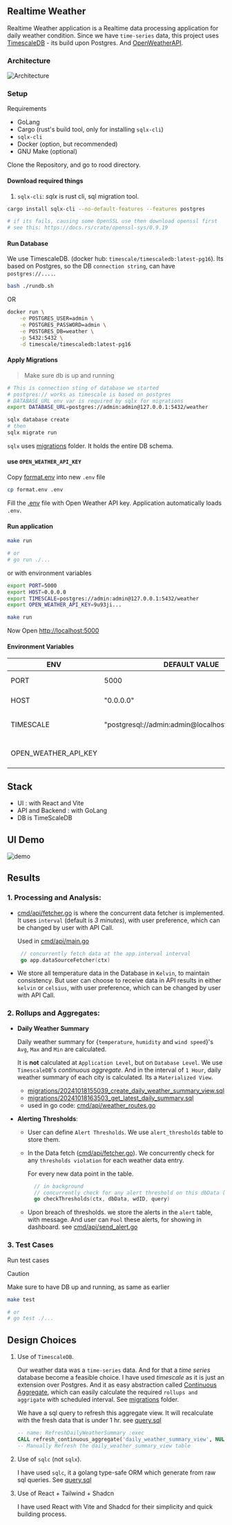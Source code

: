 ## Realtime Weather

Realtime Weather application is a Realtime data processing application for daily weather condition. Since we have
 `time-series` data, this project uses [TimescaleDB](https://www.timescale.com/) - its build upon Postgres. And [OpenWeatherAPI](https://openweathermap.org/).

### Architecture

![Architecture](https://i.imgur.com/mysjOxG.png)

### Setup

Requirements

- GoLang
- Cargo (rust's build tool, only for installing `sqlx-cli`)
- `sqlx-cli`
- Docker (option, but recommended)
- GNU Make (optional)

Clone the Repository, and go to rood directory.

#### Download required things

1. `sqlx-cli`: _sqlx_ is rust cli, sql migration tool.

```bash
cargo install sqlx-cli --no-default-features --features postgres

# if its fails, causing some OpenSSL use then download openssl first
# see this: https://docs.rs/crate/openssl-sys/0.9.19
```

#### Run Database

We use TimescaleDB. (docker hub: `timescale/timescaledb:latest-pg16`). Its based on Postgres, so the DB `connection string`,
can have `postgres://....`.

```bash
bash ./rundb.sh
```

OR

```bash
docker run \
    -e POSTGRES_USER=admin \
    -e POSTGRES_PASSWORD=admin \
    -e POSTGRES_DB=weather \
    -p 5432:5432 \
    -d timescale/timescaledb:latest-pg16
```

#### Apply Migrations

> Make sure db is up and running

```bash
# This is connection sting of database we started
# postgres:// works as timescale is based on postgres
# DATABASE_URL env var is required by sqlx for migrations
export DATABASE_URL=postgres://admin:admin@127.0.0.1:5432/weather

sqlx database create
# then
sqlx migrate run
```

`sqlx` uses [migrations]() folder. It holds the entire DB schema.

#### use `OPEN_WEATHER_API_KEY`

Copy [format.env]() into new `.env` file

```bash
cp format.env .env
```

Fill the [.env]() file with Open Weather API key. Application automatically loads `.env`.

#### Run application

```bash
make run

# or 
# go run ./...
```

or with environment variables

```bash
export PORT=5000
export HOST=0.0.0.0
export TIMESCALE=postgres://admin:admin@127.0.0.1:5432/weather
export OPEN_WEATHER_API_KEY=9u93ji...

make run
```

Now Open [http://localhost:5000](http://localhost:5000)

#### Environment Variables

| ENV       | DEFAULT VALUE                                     | USE CASE                    |
|-----------|---------------------------------------------------|-----------------------------|
| PORT      | 5000                                              | application port            |
| HOST      | "0.0.0.0"                                         | application host            |
| TIMESCALE | "postgresql://admin:admin@localhost:5432/weather" | timescale connection string |
| OPEN_WEATHER_API_KEY |  | API Key for Open Weather    |

## Stack

- UI : with React and Vite
- API and Backend : with GoLang
- DB is TimeScaleDB

## UI Demo

![demo](https://i.imgur.com/VPV7GiF.png)

## Results

### 1. Processing and Analysis:

   - [cmd/api/fetcher.go](cmd/api/fetcher.go) is where the concurrent data fetcher is implemented. It uses `interval` (default is _3 minutes_), 
    with user preference, which can be changed by user with API Call.
   
     Used in [cmd/api/main.go](cmd/api/main.go)
     ```go
      // concurrently fetch data at the app.interval interval
      go app.dataSourceFetcher(ctx)
     ```

   - We store all temperature data in the Database in `Kelvin`, to maintain consistency. But user can choose to receive data in API results
     in either `kelvin` or `celsius`, with user preference, which can be changed by user with API Call.

### 2. Rollups and Aggregates:

  - **Daily Weather Summary**
   
    Daily weather summary for {`temperature`, `humidity` and `wind speed`}'s `Avg`, `Max` and `Min` are calculated. 

    It is **not** calculated at `Application Level`, but on `Database Level`.  We use `TimescaleDB`'s _continuous aggregate_.
   And in the interval of `1 Hour`, daily weather summary of each city is calculated. Its a `Materialized View`.
    - [migrations/20241018155039_create_daily_weather_summary_view.sql](migrations/20241018155039_create_daily_weather_summary_view.sql)
    - [migrations/20241018163503_get_latest_daily_summary.sql](migrations/20241018163503_get_latest_daily_summary.sql)
    - used in go code: [cmd/api/weather_routes.go](cmd/api/weather_routes.go)
 
  - **Alerting Thresholds**:
    - User can define `Alert Thresholds`. We use `alert_thresholds` table to store them.
    - In the Data fetch ([cmd/api/fetcher.go](cmd/api/fetcher.go)). We concurrently check for any `thresholds violation`
         for each weather data entry.
        
        For every new data point in the table.
      ```go
        // in background
        // concurrently check for any alert threshold on this dbData (weather data)
        go checkThresholds(ctx, dbData, wdID, query)
      ```    
    - Upon breach of thresholds. we store the alerts in the `alert` table, with message. And user can `Pool` these alerts, for showing in dashboard. see [cmd/api/send_alert.go](cmd/api/send_alert.go)

### 3. Test Cases

Run test cases

> [!CAUTION]
> Make sure to have DB up and running, as same as earlier

```bash
make test

# or
# go test ./...
```

## Design Choices

1. Use of `TimescaleDB`.

    Our weather data was a `time-series` data. And for that a _time series_ database become a feasible choice. I have used
       _timescale_ as it is just an extension over Postgres. And it as easy abstraction called [Continuous Aggregate](https://docs.timescale.com/use-timescale/latest/continuous-aggregates/create-a-continuous-aggregate/),
        which can easily calculate the required `rollups and aggrigate` with scheduled interval.  See [migrations](migrations) folder.

    We have a sql query to refresh this aggregate view. It will recalculate with the fresh data that is under 1 hr.  see [query.sql](query.sql)
 
    ```sql
    -- name: RefreshDailyWeatherSummary :exec
    CALL refresh_continuous_aggregate('daily_weather_summary_view', NULL, NULL);
    -- Manually Refresh the daily_weather_summary_view table
    ```

2. Use of `sqlc` (not `sqlx`).
 
    I have used `sqlc`, it a golang type-safe ORM which generate from raw sql queries. See [query.sql](query.sql)

3. Use of React + Tailwind + Shadcn

    I have used React with Vite and Shadcd for their simplicity and quick building process.
